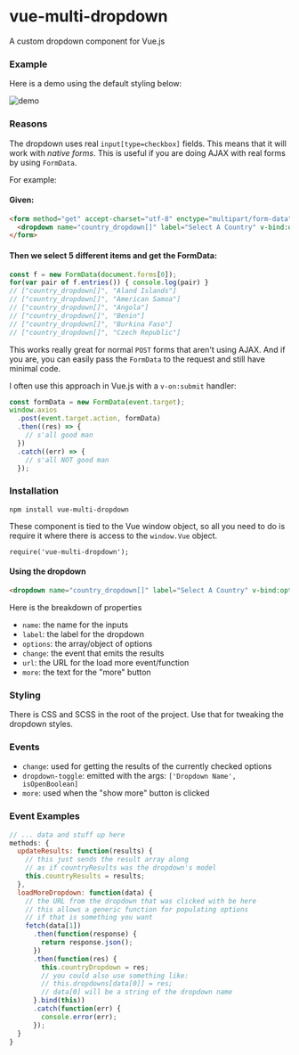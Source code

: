 # vue-multi-dropdown

A custom dropdown component for Vue.js

### Example

Here is a demo using the default styling below:

![demo](https://raw.githubusercontent.com/invokemedia/vue-multi-dropdown/master/demo.gif)

### Reasons

The dropdown uses real `input[type=checkbox]` fields. This means that it will work with *native forms*. This is useful if you are doing AJAX with real forms by using `FormData`.

For example:

#### Given:

```html
<form method="get" accept-charset="utf-8" enctype="multipart/form-data">
  <dropdown name="country_dropdown[]" label="Select A Country" v-bind:options="countryDropdown" v-on:change="updateResults" url="/countries.json" v-on:more="loadMoreDropdown"></dropdown>
</form>
```

#### Then we select 5 different items and get the FormData:

```js
const f = new FormData(document.forms[0]);
for(var pair of f.entries()) { console.log(pair) }
// ["country_dropdown[]", "Aland Islands"]
// ["country_dropdown[]", "American Samoa"]
// ["country_dropdown[]", "Angola"]
// ["country_dropdown[]", "Benin"]
// ["country_dropdown[]", "Burkina Faso"]
// ["country_dropdown[]", "Czech Republic"]
```

This works really great for normal `POST` forms that aren't using AJAX. And if you are, you can easily pass the `FormData` to the request and still have minimal code.

I often use this approach in Vue.js with a `v-on:submit` handler:

```js
const formData = new FormData(event.target);
window.axios
  .post(event.target.action, formData)
  .then((res) => {
    // s'all good man
  })
  .catch((err) => {
    // s'all NOT good man
  });
```

### Installation

```
npm install vue-multi-dropdown
```

These component is tied to the Vue window object, so all you need to do is require it where there is access to the `window.Vue` object.

```
require('vue-multi-dropdown');
```

#### Using the dropdown

```html
<dropdown name="country_dropdown[]" label="Select A Country" v-bind:options="countryDropdown" v-on:change="updateResults" url="/countries.json" v-on:more="loadMoreDropdown"></dropdown>
```

Here is the breakdown of properties

* `name`: the name for the inputs
* `label`: the label for the dropdown
* `options`: the array/object of options
* `change`: the event that emits the results
* `url`: the URL for the load more event/function
* `more`: the text for the "more" button

### Styling

There is CSS and SCSS in the root of the project. Use that for tweaking the dropdown styles.

### Events

* `change`: used for getting the results of the currently checked options
* `dropdown-toggle`: emitted with the args: `['Dropdown Name', isOpenBoolean]`
* `more`: used when the "show more" button is clicked

### Event Examples

```js
// ... data and stuff up here
methods: {
  updateResults: function(results) {
    // this just sends the result array along
    // as if countryResults was the dropdown's model
    this.countryResults = results;
  },
  loadMoreDropdown: function(data) {
    // the URL from the dropdown that was clicked with be here
    // this allows a generic function for populating options
    // if that is something you want
    fetch(data[1])
      .then(function(response) {
        return response.json();
      })
      .then(function(res) {
        this.countryDropdown = res;
        // you could also use something like:
        // this.dropdowns[data[0]] = res;
        // data[0] will be a string of the dropdown name
      }.bind(this))
      .catch(function(err) {
        console.error(err);
      });
  }
}
```